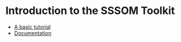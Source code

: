 # Introduction to the SSSOM Toolkit

- [A basic tutorial](https://mapping-commons.github.io/sssom/toolkit/)
- [Documentation](https://mapping-commons.github.io/sssom-py)